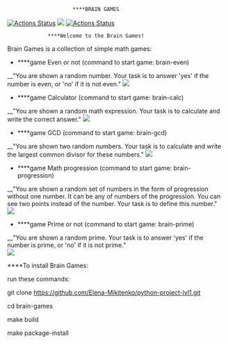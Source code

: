                          ****BRAIN GAMES

[![Actions Status](https://github.com/Elena-Mikitenko/python-project-lvl1/workflows/hexlet-check/badge.svg)](https://github.com/Elena-Mikitenko/python-project-lvl1/actions)
<a href="https://codeclimate.com/github/Elena-Mikitenko/python-project-lvl1/maintainability"><img src="https://api.codeclimate.com/v1/badges/5d46d34541357cd4d8b8/maintainability" /></a>
[![Actions Status](https://github.com/Elena-Mikitenko/python-project-lvl1/actions/workflows/my_linter.yml/badge.svg)](https://github.com/Elena-Mikitenko/python-project-lvl1/actions)

                 ****Welcome to the Brain Games!

Brain Games is a collection of simple math games:

 - ****game Even or not 
  (command to start game: brain-even)

__"You are shown a random number. Your task is to answer 'yes' if the number is even, or 'no' if it is not even."
<a href="https://asciinema.org/a/yd665kVV2yEjAktI7TT3QZ0ky" target="_blank"><img src="https://asciinema.org/a/yd665kVV2yEjAktI7TT3QZ0ky.svg" /></a>

 - ****game Calculator 
   (command to start game: brain-calc)

__"You are shown a random math expression. Your task is to calculate and write the correct answer." 
<a href="https://asciinema.org/a/lchEs8j8gN2sLPPqbPOjZvQJa" target="_blank"><img src="https://asciinema.org/a/lchEs8j8gN2sLPPqbPOjZvQJa.svg" /></a>

 - ****game GCD 
  (command to start game: brain-gcd)

__"You are shown two random numbers. Your task is to calculate and write the largest common divisor for these numbers."
<a href="https://asciinema.org/a/XhTAPRbuIlZ3IvbwLGQWQWcfZ" target="_blank"><img src="https://asciinema.org/a/XhTAPRbuIlZ3IvbwLGQWQWcfZ.svg" /></a>

- ****game Math progression (command to start game: brain-progression)

__"You are shown a random set of numbers in the form of progression without one number. It can be any of numbers of the progression. You can see two points instead of the number. Your task is to define this number."  
<a href="https://asciinema.org/a/9Xzh6UKUlyjsXOkZE8ILvJvcK" target="_blank"><img src="https://asciinema.org/a/9Xzh6UKUlyjsXOkZE8ILvJvcK.svg" /></a>

 - ****game Prime or not 
   (command to start game: brain-prime)

__"You are shown a random prime. Your task is to answer 'yes' if the number is prime, or 'no' if it is not prime."  
<a href="https://asciinema.org/a/ltEimgkUfPXfGB2ydy6DJoJMD" target="_blank"><img src="https://asciinema.org/a/ltEimgkUfPXfGB2ydy6DJoJMD.svg" /></a>

****To install Brain Games:

run these commands:

git clone https://github.com/Elena-Mikitenko/python-project-lvl1.git

cd brain-games

make build

make package-install

